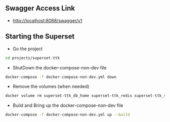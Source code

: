 ## Swagger Access Link
- [http://localhost:8088/swagger/v1](http://localhost:8088/swagger/v1)

## Starting the Superset

- Go the project

```bash
cd projects/superset-ttk
```
- ShutDown the docker-compose-non-dev file

```bash
docker-compose -f docker-compose-non-dev.yml down
```

- Remove the volumes (when needed)

```bash
docker volume rm superset-ttk_db_home superset-ttk_redis superset-ttk_superset_home
```

- Build and Bring up the docker-compose-non-dev file    

```bash
docker-compose -f docker-compose-non-dev.yml up --build
```
